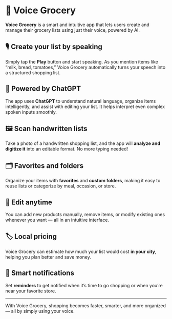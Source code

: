 # 🛒 Voice Grocery

**Voice Grocery** is a smart and intuitive app that lets users create and manage their grocery lists using just their voice, powered by AI.

## 🎙️ Create your list by speaking

Simply tap the **Play** button and start speaking. As you mention items like “milk, bread, tomatoes,” Voice Grocery automatically turns your speech into a structured shopping list.

## 🤖 Powered by ChatGPT

The app uses **ChatGPT** to understand natural language, organize items intelligently, and assist with editing your list. It helps interpret even complex spoken inputs smoothly.

## 🖼️ Scan handwritten lists

Take a photo of a handwritten shopping list, and the app will **analyze and digitize it** into an editable format. No more typing needed!

## 🗂️ Favorites and folders

Organize your items with **favorites** and **custom folders**, making it easy to reuse lists or categorize by meal, occasion, or store.

## 💬 Edit anytime

You can add new products manually, remove items, or modify existing ones whenever you want — all in an intuitive interface.

## 🏷️ Local pricing

Voice Grocery can estimate how much your list would cost **in your city**, helping you plan better and save money.

## 🔔 Smart notifications

Set **reminders** to get notified when it’s time to go shopping or when you’re near your favorite store.

---

With Voice Grocery, shopping becomes faster, smarter, and more organized — all by simply using your voice.
